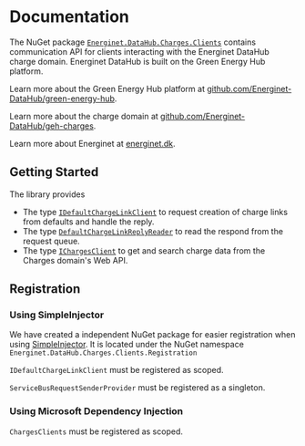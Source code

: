 # Documentation

The NuGet package [`Energinet.DataHub.Charges.Clients`](https://www.nuget.org/packages/Energinet.DataHub.Charges.Clients/) contains communication API
for clients interacting with the Energinet DataHub charge domain. Energinet DataHub is built on the Green Energy Hub platform.

Learn more about the Green Energy Hub platform at [github.com/Energinet-DataHub/green-energy-hub](https://github.com/Energinet-DataHub/green-energy-hub).

Learn more about the charge domain at [github.com/Energinet-DataHub/geh-charges](https://github.com/Energinet-DataHub/geh-charges).

Learn more about Energinet at [energinet.dk](https://energinet.dk/).

## Getting Started

The library provides

- The type [`IDefaultChargeLinkClient`](https://github.com/Energinet-DataHub/geh-charges/blob/main/source/Energinet.DataHub.Charges.Libraries/source/Energinet.DataHub.Charges.Clients/DefaultChargeLink/IDefaultChargeLinkClient.cs) to request creation of charge links from defaults and handle the reply.
- The type [`DefaultChargeLinkReplyReader`](https://github.com/Energinet-DataHub/geh-charges/blob/main/source/Energinet.DataHub.Charges.Libraries/source/Energinet.DataHub.Charges.Clients/DefaultChargeLink/DefaultChargeLinkReplyReader.cs) to read the respond from the request queue.
- The type [`IChargesClient`](https://github.com/Energinet-DataHub/geh-charges/blob/main/source/Energinet.DataHub.Charges.Libraries/source/Energinet.DataHub.Charges.Clients/Charges/IChargesClient.cs) to get and search charge data from the Charges domain's Web API.

## Registration

### Using SimpleInjector

We have created a independent NuGet package for easier registration when using [SimpleInjector](https://simpleinjector.org/). It is located under the NuGet namespace `Energinet.DataHub.Charges.Clients.Registration`

`IDefaultChargeLinkClient` must be registered as scoped.

`ServiceBusRequestSenderProvider` must be registered as a singleton.

### Using Microsoft Dependency Injection

`ChargesClients` must be registered as scoped.
